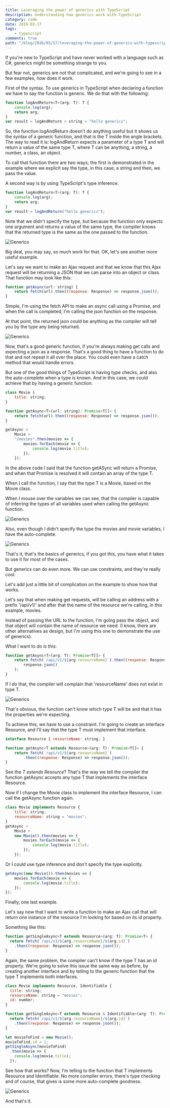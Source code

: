 ```yaml
---
title: Leveraging the power of generics with TypeScript
description: Understanding how generics work with TypeScript
category: code
date: 2016-03-17
tags: 
    - typescript
comments: true
path: "/blog/2016/03/17/leveraging-the-power-of-generics-with-typescript"
---
```


If you're new to TypeScript and have never worked with a language such as C#, generics might be something strange to you.

But fear not, generics are not that complicated, and we're going to see in a few examples, how does it work.

First of the syntax. To use generics in TypeScript when declaring a function we have to say the function is generic. We do that with the following:

```js
function logAndReturn<T>(arg: T): T {
    console.log(arg);
    return arg;
}
var result = logAndReturn < string > "hello generics";
```

So, the function logAndReturn doesn't do anything useful but it shows us the syntax of a generic function, and that is the T inside the angle brackets. The way to read it is: logAndReturn expects a parameter of a type T and will return a value of the same type T, where T can be anything, a string, a number, a class, an object.

To call that function there are two ways; the first is demonstrated in the example where we explicit say the type, in this case, a string and then, we pass the value.

A second way is by using TypeScript's type inference.

```js
function logAndReturn<T>(arg: T): T {
    console.log(arg);
    return arg;
}
var result = logAndReturn("hello generics");
```

Note that we didn't specify the type, but because the function only expects one argument and returns a value of the same type, the compiler knows that the returned type is the same as the one passed to the function.

![Generics](generics-01.png)

<script async src="//pagead2.googlesyndication.com/pagead/js/adsbygoogle.js"></script>
<!-- Responsive content -->

<ins class="adsbygoogle"
     style="display:block"
     data-ad-client="ca-pub-1865353648221711"
     data-ad-slot="8499334570"
     data-ad-format="auto"></ins>

<script>
(adsbygoogle = window.adsbygoogle || []).push({});
</script>

Big deal, you may say, so much work for that. OK, let's see another more useful example.

Let's say we want to make an Ajax request and that we know that this Ajax request will be returning a JSON that we can parse into an object or class. That function may look like this:

```js
function getAsync(url: string) {
    return fetch(url).then((response: Response) => response.json());
}
```

Simple, I'm using the fetch API to make an async call using a Promise, and when the call is completed, I'm calling the json function on the response.

At that point, the returned json could be anything as the compiler will tell you by the type any being returned.

![Generics](generics-02.png)

Now, that's a good generic function, if you're always making get calls and expecting a json as a response. That's a good thing to have a function to do that and not repeat it all over the place. You could even have a catch method that would handle errors.

But one of the good things of TypeScript is having type checks, and also the auto-complete when a type is known. And in this case, we could achieve that by having a generic function.

```js
class Movie {
    title: string;
}

function getAsync<T>(url: string): Promise<T[]> {
    return fetch(url).then((response: Response) => response.json());
}

getAsync <
    Movie >
    "/movies".then(movies => {
        movies.forEach(movie => {
            console.log(movie.title);
        });
    });
```

In the above code I said that the function getASync will return a Promise, and when that Promise is resolved it will contain an array of the type T.

When I call the function, I say that the type T is a Movie, based on the Movie class.

When I mouse over the variables we can see, that the compiler is capable of inferring the types of all variables used when calling the getAsync function.

![Generics](generics-03.png)

Also, even though I didn't specify the type the movies and movie variables, I have the auto-complete.

![Generics](generics-04.png)

That's it, that's the basics of generics, if you got this, you have what it takes to use it for most of the cases.

But generics can do even more. We can use constraints, and they're really cool.

Let's add just a little bit of complication on the example to show how that works.

Let's say that when making get requests, will be calling an address with a prefix '/api/v1/' and after that the name of the resource we're calling, in this example, movies.

Instead of passing the URL to the function, I'm going pass the object, and that object will contain the name of resource we need. (I know, there are other alternatives as design, but I'm using this one to demonstrate the use of generics).

What I want to do is this:

```js
function getAsync<T>(arg: T): Promise<T[]> {
    return fetch(`/api/v1/${arg.resourceName}`).then((response: Response) =>
        response.json()
    );
}
```

If I do that, the compiler will complain that 'resourceName' does not exist in type T.

![Generics](generics-05.png)

That's obvious, the function can't know which type T will be and that it has the properties we're expecting.

To achieve this, we have to use a constraint. I'm going to create an interface Resource, and I'll say that the type T must implement that interface.

```js
interface Resource { resourceName: string; }

function getAsync<T extends Resource>(arg: T): Promise<T[]> {
    return fetch(`/api/v1/${arg.resourceName}`)
        .then((response: Response) => response.json());
}
```

See the _T extends Resource_? That's the way we tell the compiler the function getAsync accepts any type T that implements the interface Resource.

Now if I change the Movie class to implement the interface Resource, I can call the getAsync function again.

```js
class Movie implements Resource {
    title: string;
    resourceName: string = "movies";
}
getAsync <
    Movie >
    new Movie().then(movies => {
        movies.forEach(movie => {
            console.log(movie.title);
        });
    });
```

Or I could use type inference and don't specify the type explicitly.

```js
getAsync(new Movie()).then(movies => {
    movies.forEach(movie => {
        console.log(movie.title);
    });
});
```

Finally, one last example.

Let's say now that I want to write a function to make an Ajax call that will return one instance of the resource I'm looking for based on its id property.

Something like this:

```js
function getSingleAsync<T extends Resource>(arg: T): Promise<T> {
  return fetch(`/api/v1/${arg.resourceName}/${arg.id}`)
    .then((response: Response) => response.json());
}
```

Again, the same problem, the compiler can't know if the type T has an id property. We're going to solve this issue the same way as before, by creating another interface and by telling to the generic function that the type T implements both interfaces.

```js
class Movie implements Resource, Identifiable {
  title: string;
  resourceName: string = "movies";
  id: number;
}

function getSingleAsync<T extends Resource & Identifiable>(arg: T): Promise<T> {
  return fetch(`/api/v1/${arg.resourceName}/${arg.id}`)
    .then((response: Response) => response.json());
}

let movieToFind = new Movie();
movieToFind.id = 1;
getSingleAsync(movieToFind)
  .then(movie => {
    console.log(movie.title);
  });
```

See how that works? Now, I'm telling to the function that T implements Resource and Identifiable. No more compiler errors, there's type checking and of course, that gives is some more auto-complete goodness.

![Generics](generics-06.png)

And that's it.
